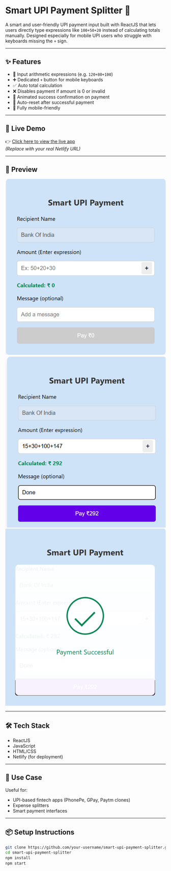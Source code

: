 # Smart UPI Payment Splitter 💸

A smart and user-friendly UPI payment input built with ReactJS that lets users directly type expressions like `100+50+20` instead of calculating totals manually. Designed especially for mobile UPI users who struggle with keyboards missing the `+` sign.

---

## ✨ Features

- 🔢 Input arithmetic expressions (e.g. `120+80+100`)
- ➕ Dedicated `+` button for mobile keyboards
- ✅ Auto total calculation
- ❌ Disables payment if amount is 0 or invalid
- 🎉 Animated success confirmation on payment
- 🧼 Auto-reset after successful payment
- 📱 Fully mobile-friendly

---

## 🚀 Live Demo

👉 [Click here to view the live app](https://smart-upi-splitter.netlify.app)  
*(Replace with your real Netlify URL)*

---

## 📸 Preview

![App Preview](./src/images/screenshot.png) 
![Flow Preview](./src/images/screenshot2.png)   
![Success Preview](./src/images/screenshot3.png)

---

## 🛠 Tech Stack

- ReactJS
- JavaScript
- HTML/CSS
- Netlify (for deployment)

---

## 🧠 Use Case

Useful for:
- UPI-based fintech apps (PhonePe, GPay, Paytm clones)
- Expense splitters
- Smart payment interfaces

---

## 📦 Setup Instructions

```bash
git clone https://github.com/your-username/smart-upi-payment-splitter.git
cd smart-upi-payment-splitter
npm install
npm start
